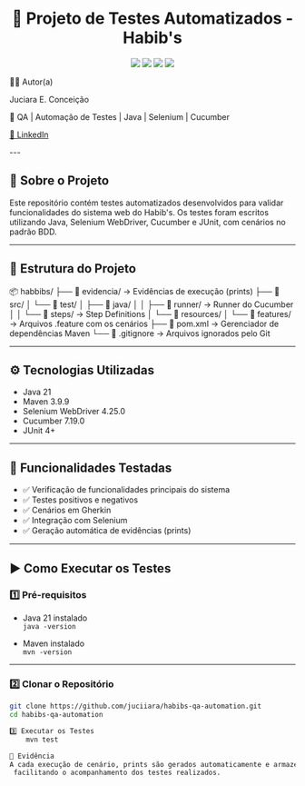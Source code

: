 <h1 align="center">🍔 Projeto de Testes Automatizados - Habib's</h1>

<p align="center">
  <img src="https://img.shields.io/badge/status-finalizado-green?style=flat-square"/>
  <img src="https://img.shields.io/badge/testes-automatizados-blue?style=flat-square"/>
  <img src="https://img.shields.io/badge/cucumber-BDD-brightgreen?style=flat-square"/>
  <img src="https://img.shields.io/badge/java-21-orange?style=flat-square"/>
</p>

👩‍💻 Autor(a)

Juciara E. Conceição

🎯 QA | Automação de Testes | Java | Selenium | Cucumber

<p align="left"> <a href="https://www.linkedin.com/in/juciara-e-c/" target="_blank">🔗 LinkedIn</a> </p> 
---

## 🧪 Sobre o Projeto

Este repositório contém testes automatizados desenvolvidos para validar funcionalidades do sistema web do Habib's. Os testes foram escritos utilizando Java, Selenium WebDriver, Cucumber e JUnit, com cenários no padrão BDD.

---

## 📁 Estrutura do Projeto

📦 habbibs/
├── 📂 evidencia/                  → Evidências de execução (prints)
├── 📂 src/
│   └── 📂 test/
│       ├── 📂 java/
│       │   ├── 📂 runner/         → Runner do Cucumber
│       │   └── 📂 steps/          → Step Definitions
│       └── 📂 resources/
│           └── 📂 features/      → Arquivos .feature com os cenários
├── 📄 pom.xml                    → Gerenciador de dependências Maven
└── 📄 .gitignore                 → Arquivos ignorados pelo Git


---

## ⚙️ Tecnologias Utilizadas

- Java 21
- Maven 3.9.9
- Selenium WebDriver 4.25.0
- Cucumber 7.19.0
- JUnit 4+

---

## 🧾 Funcionalidades Testadas

- ✅ Verificação de funcionalidades principais do sistema
- ✅ Testes positivos e negativos
- ✅ Cenários em Gherkin
- ✅ Integração com Selenium
- ✅ Geração automática de evidências (prints)

---

## ▶️ Como Executar os Testes
      
### 1️⃣ Pré-requisitos

- Java 21 instalado  
  `java -version`

- Maven instalado  
  `mvn -version`
 
---

### 2️⃣ Clonar o Repositório   

```bash
git clone https://github.com/juciiara/habibs-qa-automation.git
cd habibs-qa-automation

3️⃣ Executar os Testes
    mvn test

📸 Evidência
A cada execução de cenário, prints são gerados automaticamente e armazenados na pasta evidencia/,
 facilitando o acompanhamento dos testes realizados.





